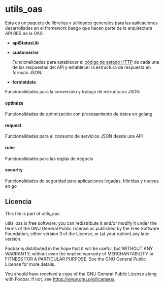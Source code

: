 # utils_oas

Esta es un paquete de librerías y utilidades generales para las aplicaciones desarrolladas en el framework beego que hacen parte de la arquitectura API RES de la OAS:



- **apiStatusLib**

- **customerror**

  Funcionalidades para establecer el [código de estado HTTP](https://es.wikipedia.org/wiki/Anexo:C%C3%B3digos_de_estado_HTTP) de cada una de las respuestas del API  y establecer la estructura de respuesta en formato JSON.

- **formatdata**

 Funcionalidades para la conversión y trabajo de estructuras JSON

#### optimize
Funcionalidades de optimización con procesamiento de datos en golang

#### request
Funcionalidades para el consumo de servicios JSON desde una API

#### ruler
Funcionalidades para las reglas de negocio

#### security
Funcionalidades de seguridad para aplicaciones legadas, híbridas y nuevas en go


## Licencia

This file is part of utils_oas.

utils_oas is free software: you can redistribute it and/or modify
it under the terms of the GNU General Public License as published by
the Free Software Foundation, either version 3 of the License, or
(at your option) any later version.

Foobar is distributed in the hope that it will be useful,
but WITHOUT ANY WARRANTY; without even the implied warranty of
MERCHANTABILITY or FITNESS FOR A PARTICULAR PURPOSE.  See the
GNU General Public License for more details.

You should have received a copy of the GNU General Public License
along with Foobar.  If not, see <https://www.gnu.org/licenses/>.
